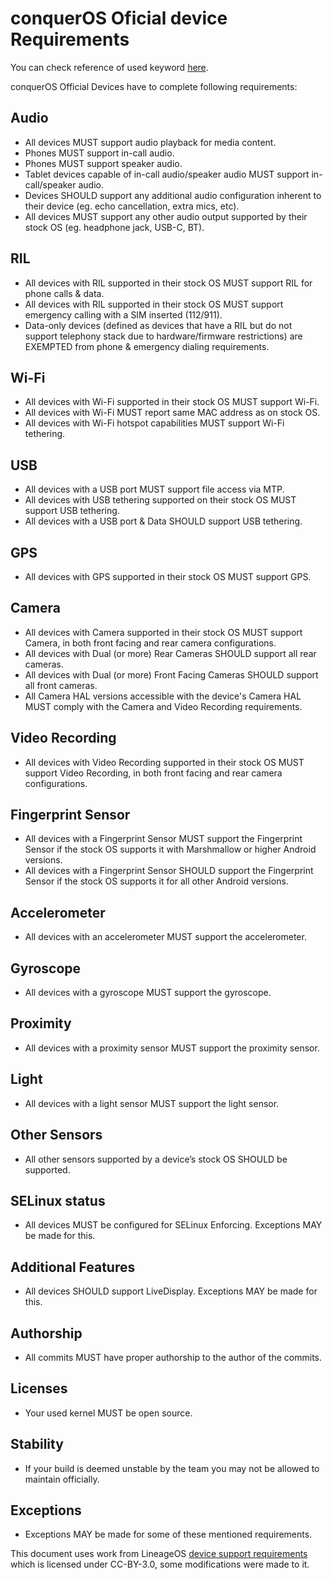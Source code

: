 # conquerOS Oficial device Requirements

You can check reference of used keyword [here](https://datatracker.ietf.org/doc/html/rfc2119).

conquerOS Official Devices have to complete following requirements:

## Audio
* All devices MUST support audio playback for media content.
* Phones MUST support in-call audio.
* Phones MUST support speaker audio.
* Tablet devices capable of in-call audio/speaker audio MUST support in-call/speaker audio.
* Devices SHOULD support any additional audio configuration inherent to their device (eg. echo cancellation, extra mics, etc).
* All devices MUST support any other audio output supported by their stock OS (eg. headphone jack, USB-C, BT).

## RIL
* All devices with RIL supported in their stock OS MUST support RIL for phone calls & data.
* All devices with RIL supported in their stock OS MUST support emergency calling with a SIM inserted (112/911).
* Data-only devices (defined as devices that have a RIL but do not support telephony stack due to hardware/firmware restrictions) are EXEMPTED from phone & emergency dialing requirements.

## Wi-Fi
* All devices with Wi-Fi supported in their stock OS MUST support Wi-Fi.
* All devices with Wi-Fi MUST report same MAC address as on stock OS.
* All devices with Wi-Fi hotspot capabilities MUST support Wi-Fi tethering.

## USB
* All devices with a USB port MUST support file access via MTP.
* All devices with USB tethering supported on their stock OS MUST support USB tethering.
* All devices with a USB port & Data SHOULD support USB tethering.

## GPS
* All devices with GPS supported in their stock OS MUST support GPS.

## Camera
* All devices with Camera supported in their stock OS MUST support Camera, in both front facing and rear camera configurations.
* All devices with Dual (or more) Rear Cameras SHOULD support all rear cameras.
* All devices with Dual (or more) Front Facing Cameras SHOULD support all front cameras.
* All Camera HAL versions accessible with the device's Camera HAL MUST comply with the Camera and Video Recording requirements.

## Video Recording
* All devices with Video Recording supported in their stock OS MUST support Video Recording, in both front facing and rear camera configurations.

## Fingerprint Sensor
* All devices with a Fingerprint Sensor MUST support the Fingerprint Sensor if the stock OS supports it with Marshmallow or higher Android versions.
* All devices with a Fingerprint Sensor SHOULD support the Fingerprint Sensor if the stock OS supports it for all other Android versions.

## Accelerometer
* All devices with an accelerometer MUST support the accelerometer.

## Gyroscope
* All devices with a gyroscope MUST support the gyroscope.

## Proximity
* All devices with a proximity sensor MUST support the proximity sensor.

## Light
* All devices with a light sensor MUST support the light sensor.

## Other Sensors
* All other sensors supported by a device’s stock OS SHOULD be supported.

## SELinux status
* All devices MUST be configured for SELinux Enforcing. Exceptions MAY be made for this.

## Additional Features
* All devices SHOULD support LiveDisplay. Exceptions MAY be made for this.

## Authorship
* All commits MUST have proper authorship to the author of the commits.

## Licenses
* Your used kernel MUST be open source.

## Stability
* If your build is deemed unstable by the team you may not be allowed to maintain officially.

## Exceptions
* Exceptions MAY be made for some of these mentioned requirements.

This document uses work from LineageOS [device support requirements](https://github.com/LineageOS/charter/blob/master/device-support-requirements.md) which is licensed under CC-BY-3.0, some modifications were made to it.
